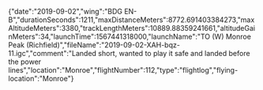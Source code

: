 {"date":"2019-09-02","wing":"BDG EN-B","durationSeconds":1211,"maxDistanceMeters":8772.691403384273,"maxAltitudeMeters":3380,"trackLengthMeters":10889.88359241661,"altitudeGainMeters":34,"launchTime":1567441318000,"launchName":"TO (W) Monroe Peak (Richfield)","fileName":"2019-09-02-XAH-bqz-11.igc","comment":"Landed short, wanted to play it safe and landed before the power lines","location":"Monroe","flightNumber":112,"type":"flightlog","flying-location":"Monroe"}
